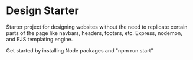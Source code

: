 # Design Starter
Starter project for designing websites without the need to replicate certain parts of the page like navbars, headers, footers, etc. Express, nodemon, and EJS templating engine.

Get started by installing Node packages and "npm run start"